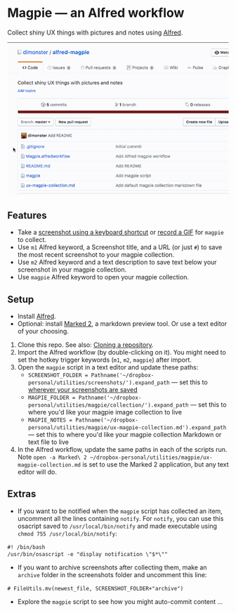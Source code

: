 # Magpie — an Alfred workflow

Collect shiny UX things with pictures and notes using [Alfred](https://www.alfredapp.com/).

![Magpie demo](magpie.gif)

## Features

* Take a [screenshot using a keyboard shortcut](https://support.apple.com/en-au/HT201361) or [record a GIF](http://www.cockos.com/licecap/) for `magpie` to collect.
* Use `m1` Alfred keyword, a Screenshot title, and a URL (or just `#`) to save the most recent screenshot to your magpie collection.
* Use `m2` Alfred keyword and a text description to save text below your screenshot in your magpie collection.
* Use `magpie` Alfred keyword to open your magpie collection.

## Setup

* Install [Alfred](https://www.alfredapp.com/).
* Optional: install [Marked 2](http://marked2app.com/), a markdown preview tool. Or use a text editor of your choosing.

1. Clone this repo. See also: [Cloning a repository](https://help.github.com/articles/cloning-a-repository/).
2. Import the Alfred workflow (by double-clicking on it). You might need to set the hotkey trigger keywords (`m1`, `m2`, `magpie`) after import.
3. Open the `magpie` script in a text editor and update these paths:
    * `SCREENSHOT_FOLDER = Pathname('~/dropbox-personal/utilities/screenshots/').expand_path` — set this to [wherever your screenshots are saved](https://discussions.apple.com/thread/5393832?tstart=0)
    * `MAGPIE_FOLDER = Pathname('~/dropbox-personal/utilities/magpie/collection/').expand_path` — set this to where you'd like your magpie image collection to live
    * `MAGPIE_NOTES = Pathname('~/dropbox-personal/utilities/magpie/ux-magpie-collection.md').expand_path` — set this to where you'd like your magpie collection Markdown or text file to live
4. In the Alfred workflow, update the same paths in each of the scripts run. Note `open -a Marked\ 2 ~/dropbox-personal/utilities/magpie/ux-magpie-collection.md` is set to use the Marked 2 application, but any text editor will do.

## Extras

* If you want to be notified when the `magpie` script has collected an item, uncomment all the lines containing `notify`. For `notify`, you can use this osacript saved to `/usr/local/bin/notify` and made executable using `chmod 755 /usr/local/bin/notify`:
```
#! /bin/bash
/usr/bin/osascript -e "display notification \"$*\""
```

* If you want to archive screenshots after collecting them, make an `archive` folder in the screenshots folder and uncomment this line:

```
# FileUtils.mv(newest_file, SCREENSHOT_FOLDER+"archive")
```

* Explore the `magpie` script to see how you might auto-commit content …

